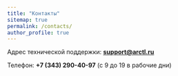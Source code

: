 ```yaml
---
title: "Контакты"
sitemap: true
permalink: /contacts/
author_profile: true
---
```





Адрес технической поддержки: **support@arctl.ru**

Телефон: **+7 (343) 290-40-97** (с 9 до 19 в рабочие дни)

